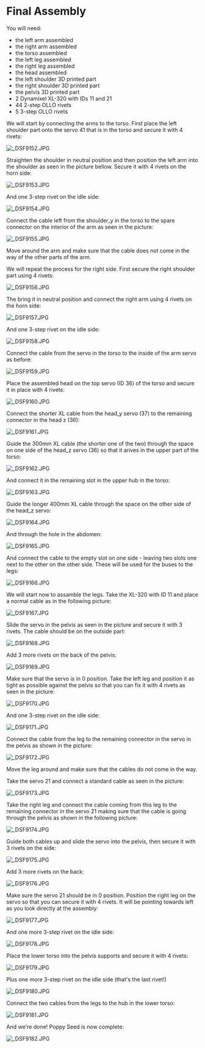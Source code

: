 # Final Assembly

You will need:

* the left arm assembled
* the right arm assembled
* the torso assembled
* the left leg assembled
* the right leg assembled
* the head assembled
* the left shoulder 3D printed part
* the right shoulder 3D printed part
* the pelvis 3D printed part
* 2 Dynamixel XL-320 with IDs 11 and 21
* 44 2-step OLLO rivets
* 5 3-step OLLO rivets

We will start by connecting the arms to the torso. First place the left shoulder part onto the servo 41 that is in the torso and secure it with 4 rivets:

![_DSF9152.JPG](./img/_DSF9152.JPG)

Straighten the shoulder in neutral position and then position the left arm into the shoulder as seen in the picture bellow. Secure it with 4 rivets on the horn side:

![_DSF9153.JPG](./img/_DSF9153.JPG)

And one 3-step rivet on the idle side:

![_DSF9154.JPG](./img/_DSF9154.JPG)

Connect the cable left from the shoulder_y in the torso to the spare connector on the interior of the arm as seen in the picture:

![_DSF9155.JPG](./img/_DSF9155.JPG)

Move around the arm and make sure that the cable does not come in the way of the other parts of the arm.

We will repeat the process for the right side. First secure the right shoulder part using 4 rivets:

![_DSF9156.JPG](./img/_DSF9156.JPG)

The bring it in neutral position and connect the right arm using 4 rivets on the horn side:

![_DSF9157.JPG](./img/_DSF9157.JPG)

And one 3-step rivet on the idle side:

![_DSF9158.JPG](./img/_DSF9158.JPG)

Connect the cable from the servo in the torso to the inside of the arm servo as before:

![_DSF9159.JPG](./img/_DSF9159.JPG)

Place the assembled head on the top servo (ID 36) of the torso and secure it in place with 4 rivets:

![_DSF9160.JPG](./img/_DSF9160.JPG)

Connect the shorter XL cable from the head_y servo (37) to the remaining connector in the head z (36):

![_DSF9161.JPG](./img/_DSF9161.JPG)

Guide the 300mm XL cable (the shorter one of the two) through the space on one side of the head_z servo (36) so that it arives in the upper part of the torso:

![_DSF9162.JPG](./img/_DSF9162.JPG)

And connect it in the remaining slot in the upper hub in the torso:

![_DSF9163.JPG](./img/_DSF9163.JPG)

Guide the longer 400mm XL cable through the space on the other side of the head_z servo:

![_DSF9164.JPG](./img/_DSF9164.JPG)

And through the hole in the abdomen:

![_DSF9165.JPG](./img/_DSF9165.JPG)

And connect the cable to the empty slot on one side - leaving two slots one next to the other on the other side. These will be used for the buses to the legs:

![_DSF9166.JPG](./img/_DSF9166.JPG)

We will start now to assamble the legs. Take the XL-320 with ID 11 and place a normal cable as in the following picture:

![_DSF9167.JPG](./img/_DSF9167.JPG)

Slide the servo in the pelvis as seen in the picture and secure it with 3 rivets. The cable should be on the outside part:

![_DSF9168.JPG](./img/_DSF9168.JPG)

Add 3 more rivets on the back of the pelvis:

![_DSF9169.JPG](./img/_DSF9169.JPG)

Make sure that the servo is in 0 position. Take the left leg and position it as tight as possible against the pelvis so that you can fix it with 4 rivets as seen in the picture:

![_DSF9170.JPG](./img/_DSF9170.JPG)

And one 3-step rivet on the idle side:

![_DSF9171.JPG](./img/_DSF9171.JPG)

Connect the cable from the leg to the remaining connector in the servo in the pelvis as shown in the picture:

![_DSF9172.JPG](./img/_DSF9172.JPG)

Move the leg around and make sure that the cables do not come in the way.

Take the servo 21 and connect a standard cable as seen in the picture:

![_DSF9173.JPG](./img/_DSF9173.JPG)

Take the right leg and connect the cable coming from this leg to the remaining connector in the servo 21 making sure that the cable is going through the pelvis as shown in the following picture:

![_DSF9174.JPG](./img/_DSF9174.JPG)

Guide both cables up and slide the servo into the pelvis, then secure it with 3 rivets on the side:

![_DSF9175.JPG](./img/_DSF9175.JPG)

Add 3 more rivets on the back:

![_DSF9176.JPG](./img/_DSF9176.JPG)

Make sure the servo 21 should be in 0 position. Position the right leg on the servo so that you can secure it with 4 rivets. It will be pointing towards left as you look directly at the assembly:

![_DSF9177.JPG](./img/_DSF9177.JPG)

And one more 3-step rivet on the idle side:

![_DSF9178.JPG](./img/_DSF9178.JPG)

Place the lower torso into the pelvis supports and secure it with 4 rivets:

![_DSF9179.JPG](./img/_DSF9179.JPG)

Plus one more 3-step rivet on the idle side (that's the last rivet!)

![_DSF9180.JPG](./img/_DSF9180.JPG)

Connect the two cables from the legs to the hub in the lower torso:

![_DSF9181.JPG](./img/_DSF9181.JPG)

And we're done! Poppy Seed is now complete:

![_DSF9182.JPG](./img/_DSF9182.JPG)
